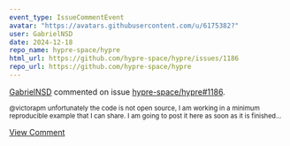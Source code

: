 ```yaml
---
event_type: IssueCommentEvent
avatar: "https://avatars.githubusercontent.com/u/6175382?"
user: GabrielNSD
date: 2024-12-18
repo_name: hypre-space/hypre
html_url: https://github.com/hypre-space/hypre/issues/1186
repo_url: https://github.com/hypre-space/hypre
---
```


<a href='https://github.com/GabrielNSD' target='_blank'>GabrielNSD</a> commented on issue <a href='https://github.com/hypre-space/hypre/issues/1186' target='_blank'>hypre-space/hypre#1186</a>.

<small>@victorapm unfortunately the code is not open source, I am working in a minimum reproducible example that I can share. I am going to post it here as soon as it is finished...</small>

<a href='https://github.com/hypre-space/hypre/issues/1186' target='_blank'>View Comment</a>